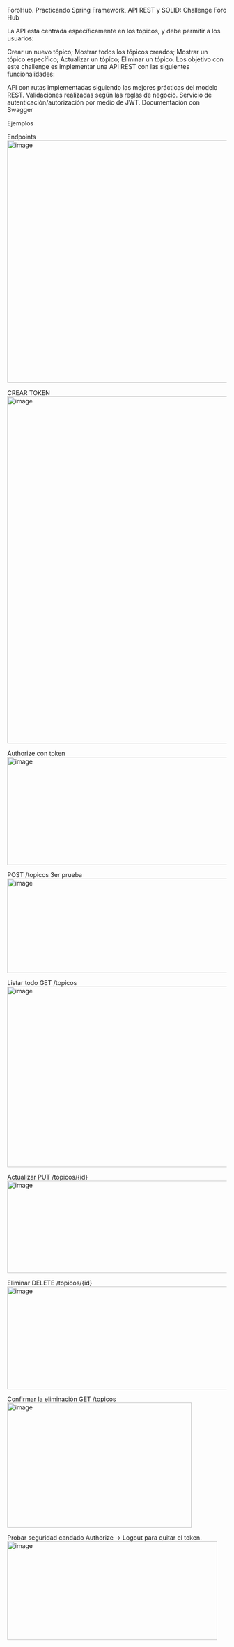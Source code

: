 ForoHub.
Practicando Spring Framework, API REST y SOLID: Challenge Foro Hub

La API esta centrada específicamente en los tópicos, y debe permitir a los usuarios:

Crear un nuevo tópico;
Mostrar todos los tópicos creados;
Mostrar un tópico específico;
Actualizar un tópico;
Eliminar un tópico.
Los objetivo con este challenge es implementar una API REST con las siguientes funcionalidades:

API con rutas implementadas siguiendo las mejores prácticas del modelo REST.
Validaciones realizadas según las reglas de negocio.
Servicio de autenticación/autorización por medio de JWT.
Documentación con Swagger


Ejemplos

Endpoints
<img width="1357" height="557" alt="image" src="https://github.com/user-attachments/assets/f98619e2-9275-4755-b622-d781fa74c209" />


CREAR TOKEN
<img width="1322" height="797" alt="image" src="https://github.com/user-attachments/assets/a60711e1-4b6a-4989-9e21-08ebef62fecd" />

Authorize con token
<img width="617" height="248" alt="image" src="https://github.com/user-attachments/assets/f332fb52-0d21-4cb5-a85a-3152a602ce64" />

POST /topicos 3er prueba
<img width="526" height="217" alt="image" src="https://github.com/user-attachments/assets/2ba24b51-98ba-4858-8389-2add5786df51" />

Listar todo GET /topicos
<img width="558" height="415" alt="image" src="https://github.com/user-attachments/assets/c20917ba-ec77-4b7d-adec-cd0746625267" />

Actualizar PUT /topicos/{id}
<img width="522" height="212" alt="image" src="https://github.com/user-attachments/assets/51b0cc64-de7d-451c-b540-d76a2e14a930" />

Eliminar DELETE /topicos/{id}
<img width="550" height="236" alt="image" src="https://github.com/user-attachments/assets/c1843d14-7cc6-46d9-8e32-dfb37da15736" />

Confirmar la eliminación GET /topicos
<img width="423" height="287" alt="image" src="https://github.com/user-attachments/assets/13ea7d56-e540-4493-8865-5e4cf7451d65" />

Probar seguridad
candado Authorize → Logout para quitar el token.
<img width="482" height="227" alt="image" src="https://github.com/user-attachments/assets/6b6b7faf-a988-4826-9bdc-df7ec5608b93" />








